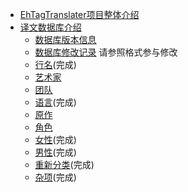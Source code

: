 ﻿* [EhTagTranslater项目整体介绍](使用文档)
* [译文数据库介绍](Home)  
    * [数据库版本信息](wiki-version)
    * [数据库修改记录](wiki-changelog)
    请参照格式参与修改  
    * [行名](rows)(完成)
    * [艺术家](artist)
    * [团队](group)
    * [语言](language)(完成)
    * [原作](parody)
    * [角色](character)
    * [女性](female)(完成)
    * [男性](male)(完成)
    * [重新分类](reclass)(完成)
    * [杂项](misc)(完成)